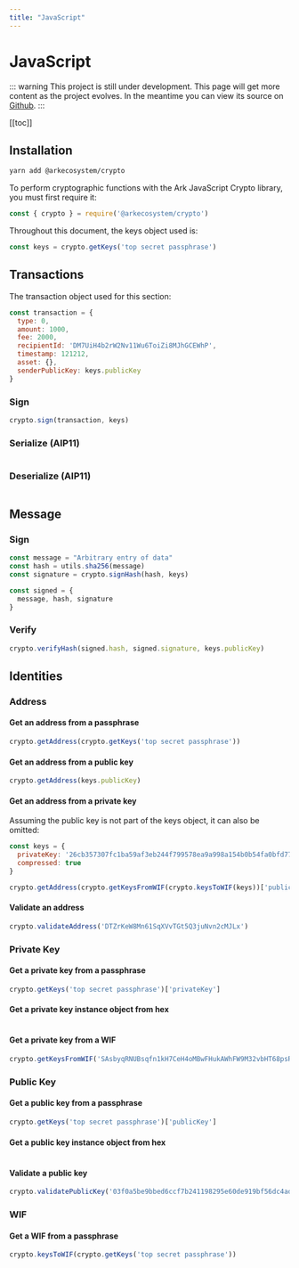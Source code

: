 ```yaml
---
title: "JavaScript"
---
```


# JavaScript

::: warning
This project is still under development. This page will get more content as the project evolves. In the meantime you can view its source on [Github](https://github.com/ArkEcosystem/core/tree/master/packages/crypto).
:::

[[toc]]

## Installation

```bash
yarn add @arkecosystem/crypto
```

To perform cryptographic functions with the Ark JavaScript Crypto library, you must first require it:

```js
const { crypto } = require('@arkecosystem/crypto')
```

Throughout this document, the keys object used is:

```js
const keys = crypto.getKeys('top secret passphrase')
```

## Transactions

The transaction object used for this section:

```js
const transaction = {
  type: 0,
  amount: 1000,
  fee: 2000,
  recipientId: 'DM7UiH4b2rW2Nv11Wu6ToiZi8MJhGCEWhP',
  timestamp: 121212,
  asset: {},
  senderPublicKey: keys.publicKey
}
```

### Sign

```js
crypto.sign(transaction, keys)
```

### Serialize (AIP11)

```js

```

### Deserialize (AIP11)

```js

```

## Message

### Sign

```js
const message = "Arbitrary entry of data"
const hash = utils.sha256(message)              
const signature = crypto.signHash(hash, keys)

const signed = { 
  message, hash, signature
}
```

### Verify

```js
crypto.verifyHash(signed.hash, signed.signature, keys.publicKey)
```
## Identities

### Address

#### Get an address from a passphrase

```js
crypto.getAddress(crypto.getKeys('top secret passphrase'))
```

#### Get an address from a public key

```js
crypto.getAddress(keys.publicKey)
```

#### Get an address from a private key

Assuming the public key is not part of the keys object, it can also be omitted:

```js
const keys = {
  privateKey: '26cb357307fc1ba59af3eb244f799578ea9a998a154b0b54fa0bfd77688bdc86'
  compressed: true
}

crypto.getAddress(crypto.getKeysFromWIF(crypto.keysToWIF(keys))['publicKey'])
```

#### Validate an address

```js
crypto.validateAddress('DTZrKeW8Mn61SqXVvTGt5Q3juNvn2cMJLx')
```

### Private Key

#### Get a private key from a passphrase

```js
crypto.getKeys('top secret passphrase')['privateKey']
```

#### Get a private key instance object from hex

```js
```

#### Get a private key from a WIF

```js
crypto.getKeysFromWIF('SAsbyqRNUBsqfn1kH7CeH4oMBwFHukAWhFW9M32vbHT68psRhP8D')['privateKey']
```
	
### Public Key

#### Get a public key from a passphrase

```js
crypto.getKeys('top secret passphrase')['publicKey']
```

#### Get a public key instance object from hex

```js
```

#### Validate a public key

```js
crypto.validatePublicKey('03f0a5be9bbed6ccf7b241198295e60de919bf56dc4ad17437aad8e096389101f1')
```

### WIF

#### Get a WIF from a passphrase

```js
crypto.keysToWIF(crypto.getKeys('top secret passphrase'))
```

